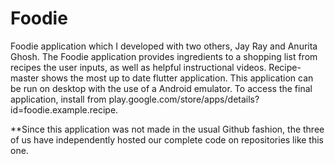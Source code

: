 # Foodie
Foodie application which I developed with two others, Jay Ray and Anurita Ghosh. The Foodie application provides ingredients to a shopping list from recipes the user inputs, as well as helpful instructional videos.
Recipe-master shows the most up to date flutter application. This application can be run on desktop with the use of a Android emulator.
To access the final application, install from play.google.com/store/apps/details?id=foodie.example.recipe.


**Since this application was not made in the usual Github fashion, the three of us have independently hosted our complete code on repositories like this one.
